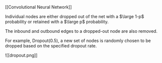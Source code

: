 [[Convolutional Neural Network]]

Individual nodes are either dropped out of the net with a $\large 1-p$ probability or retained with a $\large p$ probability.  

The inbound and outbound edges to a dropped-out node are also removed.  

For example, Dropout(0.5), a new set of nodes is randomly chosen to be dropped based on the specified dropout rate.

![[dropout.png]]
